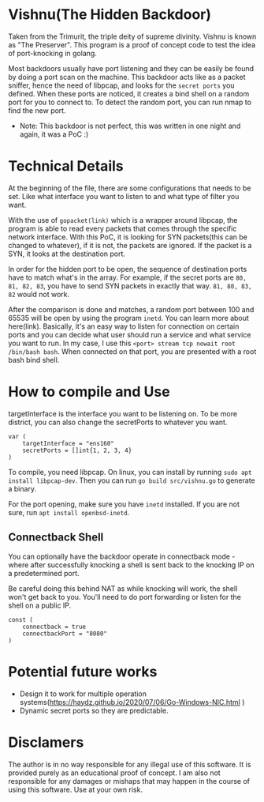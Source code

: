 # Vishnu(The Hidden Backdoor)

Taken from the Trimurit, the triple deity of supreme divinity. Vishnu is known as "The Preserver". This program is a proof of concept code to test the idea of port-knocking in golang.

Most backdoors usually have port listening and they can be easily be found by doing a port scan on the machine. This backdoor acts like as a packet sniffer, hence the need of libpcap, and looks for the `secret ports` you defined. When these ports are noticed, it creates a bind shell on a random port for you to connect to. To detect the random port, you can run nmap to find the new port.

* Note: This backdoor is not perfect, this was written in one night and again, it was a PoC :)

# Technical Details
At the beginning of the file, there are some configurations that needs to be set. Like what interface you want to listen to and what type of filter you want.

With the use of `gopacket(link)` which is a wrapper around libpcap, the program is able to read every packets that comes through the specific network interface. With this PoC, it is looking for SYN packets(this can be changed to whatever), if it is not, the packets are ignored. If the packet is a SYN, it looks at the destination port. 

In order for the hidden port to be open, the sequence of destination ports have to match what's in the array. For example, if the secret ports are `80, 81, 82, 83`, you have to send SYN packets in exactly that way. `81, 80, 83, 82` would not work.

After the comparison is done and matches, a random port between 100 and 65535 will be open by using the program `inetd`. You can learn more about here(link). Basically, it's an easy way to listen for connection on certain ports and you can decide what user should run a service and what service you want to run. In my case, I use this `<port> stream tcp nowait root /bin/bash bash`. When connected on that port, you are presented with a root bash bind shell.

# How to compile and Use
targetInterface is the interface you want to be listening on. To be more district, you can also change the secretPorts to whatever you want.

```
var (
	targetInterface = "ens160"
	secretPorts = []int{1, 2, 3, 4}
)
```

To compile, you need libpcap. On linux, you can install by running `sudo apt install libpcap-dev`. Then you can run `go build src/vishnu.go` to generate a binary.

For the port opening, make sure you have `inetd` installed. If you are not sure, run `apt install openbsd-inetd`.

## Connectback Shell

You can optionally have the backdoor operate in connectback mode - where after successfully knocking a shell is sent back to the knocking IP on a predetermined port. 

Be careful doing this behind NAT as while knocking will work, the shell won't get back to you. You'll need to do port forwarding or listen for the shell on a public IP.

```
const (
	connectback = true
	connectbackPort = "8080"
)
```

# Potential future works
* Design it to work for multiple operation systems(https://haydz.github.io/2020/07/06/Go-Windows-NIC.html )
* Dynamic secret ports so they are predictable.

# Disclamers
The author is in no way responsible for any illegal use of this software. It is provided purely as an educational proof of concept. I am also not responsible for any damages or mishaps that may happen in the course of using this software. Use at your own risk.
